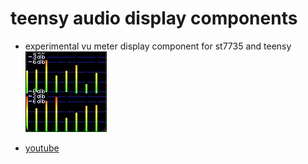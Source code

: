# teensy audio display components
* experimental vu meter display component for st7735 and teensy
![multiple](docs/multiple_example.gif)

* [youtube](https://youtu.be/1PGVviOpSBU)
